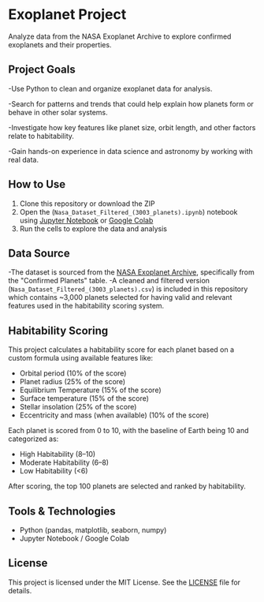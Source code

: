 # Exoplanet Project

Analyze data from the NASA Exoplanet Archive to explore confirmed exoplanets and their properties.

## Project Goals
-Use Python to clean and organize exoplanet data for analysis.

-Search for patterns and trends that could help explain how planets form or behave in other solar systems.

-Investigate how key features like planet size, orbit length, and other factors relate to habitability.

-Gain hands-on experience in data science and astronomy by working with real data.

## How to Use
1. Clone this repository or download the ZIP
2. Open the (`Nasa_Dataset_Filtered_(3003_planets).ipynb`) notebook using [Jupyter Notebook](https://jupyter.org/) or [Google Colab](https://colab.research.google.com/)
3. Run the cells to explore the data and analysis

## Data Source
-The dataset is sourced from the [NASA Exoplanet Archive](https://exoplanetarchive.ipac.caltech.edu/), specifically from the "Confirmed Planets" table.
-A cleaned and filtered version (`Nasa_Dataset_Filtered_(3003_planets).csv`) is included in this repository which contains ~3,000 planets selected for having valid and relevant features used in the habitability scoring system.

## Habitability Scoring
This project calculates a habitability score for each planet based on a custom formula using available features like:
- Orbital period (10% of the score)
- Planet radius (25% of the score)
- Equilibrium Temperature (15% of the score)
- Surface temperature (15% of the score)
- Stellar insolation (25% of the score)
- Eccentricity and mass (when available) (10% of the score)

Each planet is scored from 0 to 10, with the baseline of Earth being 10 and categorized as:
- High Habitability (8–10)
- Moderate Habitability (6–8)
- Low Habitability (<6)

After scoring, the top 100 planets are selected and ranked by habitability.

## Tools & Technologies
- Python (pandas, matplotlib, seaborn, numpy)
- Jupyter Notebook / Google Colab

## License
This project is licensed under the MIT License. See the [LICENSE](LICENSE) file for details.
